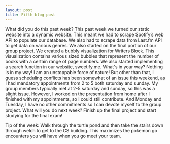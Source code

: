 ```yaml
---
layout: post
title: Fifth blog post
---
```


What did you do this past week?
This past week we turned our static website into a dynamic website. This meant we had to scrape Spotify’s web API to populate our database. We also had to scrape data from Last.fm API to get data on various genres. We also started on the final portion of our group project. We created a bubbly visualization for Writers Block. This visualization contains various sized bubbles that represent the number of books with a certain range of page numbers. We also started implementing a search function in our website, sweetify.me.
What's in your way?
Nothing is in my way! I am an unstoppable force of nature! But other than that, I guess scheduling conflicts has been somewhat of an issue this weekend, as I had mandatory appointments from 2 to 5 both saturday and sunday. My group members typically met at 2-5 saturday and sunday, so this was a slight issue. However, I worked on the presentation from home after I finished with my appointments, so I could still contribute. And Monday and Tuesday, I have no other commitments so I can devote myself to the group project.
What will you do next week?
Finish up the final project and start studying for the final exam!

Tip of the week:
Walk through the turtle pond and then take the stairs down through welch to get to the CS building. This maximizes the pokemon go encounters you will have when you go meet your team.
